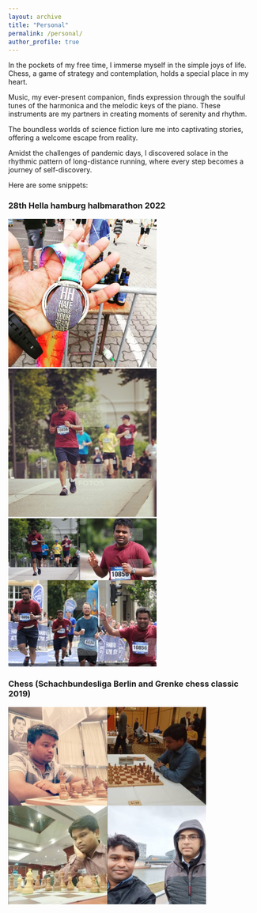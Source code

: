 ```yaml
---
layout: archive
title: "Personal"
permalink: /personal/
author_profile: true
---
```


In the pockets of my free time, I immerse myself in the simple joys of life. Chess, a game of strategy and contemplation, holds a special place in my heart.

Music, my ever-present companion, finds expression through the soulful tunes of the harmonica and the melodic keys of the piano. These instruments are my partners in creating moments of serenity and rhythm.

The boundless worlds of science fiction lure me into captivating stories, offering a welcome escape from reality.

Amidst the challenges of pandemic days, I discovered solace in the rhythmic pattern of long-distance running, where every step becomes a journey of self-discovery.

Here are some snippets:

### 28th Hella hamburg halbmarathon 2022 
<p float="left">
  <img src="/images/hella_medal.jpeg" width="300" />
  <img src="/images/hella_run.jpeg" width="300" />
  <img src="/images/hella_layout.jpeg" width="300" />
</p>


### Chess (Schachbundesliga Berlin and Grenke chess classic 2019)

<p float="left">
  <img src="/images/chess.jpeg" width="400" />
</p>
